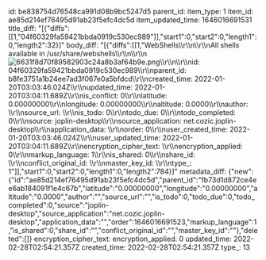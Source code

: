 id: be838754d76548ca991d08b9bc5247d5
parent_id: 
item_type: 1
item_id: ae85d214ef76495d91ab23f5efc4dc5d
item_updated_time: 1646016691531
title_diff: "[{\"diffs\":[[1,\"04f60329fa59421bbda0919c530ec989\"]],\"start1\":0,\"start2\":0,\"length1\":0,\"length2\":32}]"
body_diff: "[{\"diffs\":[[1,\"WebShells\\\r\\\n\\\r\\\nAll shells available in /usr/share/webshells\\\r\\\n\\\r\\\n![6631f8d70f89582903c24a8b3af64b9e.png](:/8f557d58cce342c7b796f39e81780b40)\\\r\\\n\\\r\\\nid: 04f60329fa59421bbda0919c530ec989\\\r\\\nparent_id: b8fe3751a1b24ee7ad3f067e0a5bfdcd\\\r\\\ncreated_time: 2022-01-20T03:03:46.024Z\\\r\\\nupdated_time: 2022-01-20T03:04:11.689Z\\\r\\\nis_conflict: 0\\\r\\\nlatitude: 0.00000000\\\r\\\nlongitude: 0.00000000\\\r\\\naltitude: 0.0000\\\r\\\nauthor: \\\r\\\nsource_url: \\\r\\\nis_todo: 0\\\r\\\ntodo_due: 0\\\r\\\ntodo_completed: 0\\\r\\\nsource: joplin-desktop\\\r\\\nsource_application: net.cozic.joplin-desktop\\\r\\\napplication_data: \\\r\\\norder: 0\\\r\\\nuser_created_time: 2022-01-20T03:03:46.024Z\\\r\\\nuser_updated_time: 2022-01-20T03:04:11.689Z\\\r\\\nencryption_cipher_text: \\\r\\\nencryption_applied: 0\\\r\\\nmarkup_language: 1\\\r\\\nis_shared: 0\\\r\\\nshare_id: \\\r\\\nconflict_original_id: \\\r\\\nmaster_key_id: \\\r\\\ntype_: 1\"]],\"start1\":0,\"start2\":0,\"length1\":0,\"length2\":784}]"
metadata_diff: {"new":{"id":"ae85d214ef76495d91ab23f5efc4dc5d","parent_id":"fb73d1d872ce4ee6ab184091f1e4c67b","latitude":"0.00000000","longitude":"0.00000000","altitude":"0.0000","author":"","source_url":"","is_todo":0,"todo_due":0,"todo_completed":0,"source":"joplin-desktop","source_application":"net.cozic.joplin-desktop","application_data":"","order":1646016691523,"markup_language":1,"is_shared":0,"share_id":"","conflict_original_id":"","master_key_id":""},"deleted":[]}
encryption_cipher_text: 
encryption_applied: 0
updated_time: 2022-02-28T02:54:21.357Z
created_time: 2022-02-28T02:54:21.357Z
type_: 13